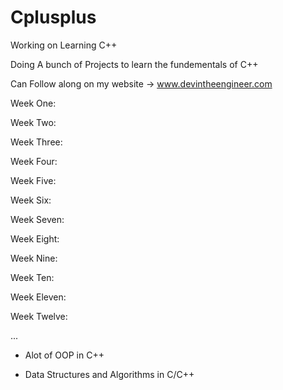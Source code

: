# Cplusplus


Working  on Learning C++ 

Doing A bunch of Projects to learn the fundementals of C++

Can Follow along on my website -> www.devintheengineer.com


Week One:

Week Two:

Week Three:

Week Four:

Week Five:

Week Six:

Week Seven:

Week Eight:

Week Nine:

Week Ten:

Week Eleven:

Week Twelve:

...


+ Alot of OOP in C++

+ Data Structures and Algorithms in C/C++